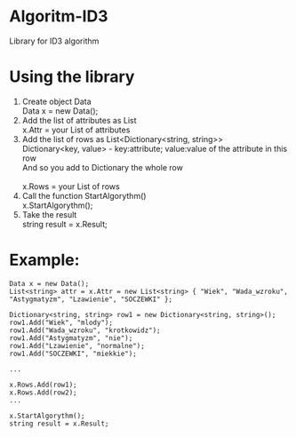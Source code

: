 # Algoritm-ID3
Library for ID3 algorithm


# Using the library
1. Create object Data<br>
  Data x = new Data();
2. Add the list of attributes as List<string><br>
  x.Attr = your List of attributes
3. Add the list of rows as List<Dictionary<string, string>><br>
  Dictionary<key, value> - key:attribute; value:value of the attribute in this row<br>
  And so you add to Dictionary the whole row<br><br>
  x.Rows = your List of rows
4. Сall the function StartAlgorythm()<br>
  x.StartAlgorythm();
5. Take the result<br>
  string result = x.Result;
  
# Example:
    Data x = new Data();
    List<string> attr = x.Attr = new List<string> { "Wiek", "Wada_wzroku", "Astygmatyzm", "Lzawienie", "SOCZEWKI" };
    
    Dictionary<string, string> row1 = new Dictionary<string, string>();
    row1.Add("Wiek", "mlody");
    row1.Add("Wada_wzroku", "krotkowidz");
    row1.Add("Astygmatyzm", "nie");
    row1.Add("Lzawienie", "normalne");
    row1.Add("SOCZEWKI", "miekkie");
    
    ...
    
    x.Rows.Add(row1);
    x.Rows.Add(row2);
    ...
    
    x.StartAlgorythm();
    string result = x.Result;

